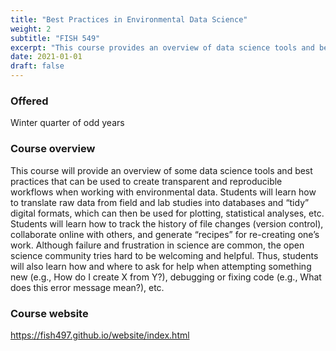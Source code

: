 ```yaml
---
title: "Best Practices in Environmental Data Science"
weight: 2
subtitle: "FISH 549"
excerpt: "This course provides an overview of data science tools and best practices that can be used to create transparent and reproducible workflows when working with environmental data."
date: 2021-01-01
draft: false
---
```


### Offered

Winter quarter of odd years

### Course overview

This course will provide an overview of some data science tools and best practices that can be used to create transparent and reproducible workflows when working with environmental data. Students will learn how to translate raw data from field and lab studies into databases and “tidy” digital formats, which can then be used for plotting, statistical analyses, etc. Students will learn how to track the history of file changes (version control), collaborate online with others, and generate “recipes” for re-creating one’s work. Although failure and frustration in science are common, the open science community tries hard to be welcoming and helpful. Thus, students will also learn how and where to ask for help when attempting something new (e.g., How do I create X from Y?), debugging or fixing code (e.g., What does this error message mean?), etc.

### Course website

https://fish497.github.io/website/index.html
